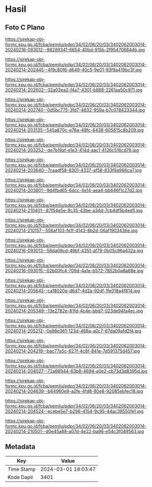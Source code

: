 # Hasil

## Foto C Plano

https://sirekap-obj-formc.kpu.go.id/fcba/pemilu/pdpr/34/02/06/20/03/3402062003014-20240216-093012--98289341-6654-40bd-915b-2f954706844b.jpg

https://sirekap-obj-formc.kpu.go.id/fcba/pemilu/pdpr/34/02/06/20/03/3402062003014-20240214-202445--4f9c80f6-d649-40c5-9e01-93f9a419bc3f.jpg

https://sirekap-obj-formc.kpu.go.id/fcba/pemilu/pdpr/34/02/06/20/03/3402062003014-20240214-202602--32a03ea2-f4a7-4301-b888-2261aa50c971.jpg

https://sirekap-obj-formc.kpu.go.id/fcba/pemilu/pdpr/34/02/06/20/03/3402062003014-20240214-202740--0d5bc775-3fd7-4632-959a-b7c078423344.jpg

https://sirekap-obj-formc.kpu.go.id/fcba/pemilu/pdpr/34/02/06/20/03/3402062003014-20240214-203135--545a870c-e76a-48fc-8438-605615c8b209.jpg

https://sirekap-obj-formc.kpu.go.id/fcba/pemilu/pdpr/34/02/06/20/03/3402062003014-20240214-203252--de7b19af-e1e3-414d-aac1-4126c516cd78.jpg

https://sirekap-obj-formc.kpu.go.id/fcba/pemilu/pdpr/34/02/06/20/03/3402062003014-20240214-203640--7caadf58-8301-4337-af58-833f9a966ca7.jpg

https://sirekap-obj-formc.kpu.go.id/fcba/pemilu/pdpr/34/02/06/20/03/3402062003014-20240214-203801--9d4fbd65-6dcc-4e14-aea4-bb646f1c27d2.jpg

https://sirekap-obj-formc.kpu.go.id/fcba/pemilu/pdpr/34/02/06/20/03/3402062003014-20240214-210401--87f54e5e-9c35-43be-a34d-7cb4df5b4ed5.jpg

https://sirekap-obj-formc.kpu.go.id/fcba/pemilu/pdpr/34/02/06/20/03/3402062003014-20240214-210157--556af103-fe1f-4143-8b2d-06af1903436e.jpg

https://sirekap-obj-formc.kpu.go.id/fcba/pemilu/pdpr/34/02/06/20/03/3402062003014-20240216-093013--56da08cd-49bf-4351-af79-0b05c96a432a.jpg

https://sirekap-obj-formc.kpu.go.id/fcba/pemilu/pdpr/34/02/06/20/03/3402062003014-20240216-093015--02b00fc4-709d-4a1e-b572-7852b0a8a68e.jpg

https://sirekap-obj-formc.kpu.go.id/fcba/pemilu/pdpr/34/02/06/20/03/3402062003014-20240214-205645--ca18020e-d6d7-4d2a-92df-1fe018a4f814.jpg

https://sirekap-obj-formc.kpu.go.id/fcba/pemilu/pdpr/34/02/06/20/03/3402062003014-20240214-205349--13e2782e-81fd-4c4e-bbd7-023de94fa4ec.jpg

https://sirekap-obj-formc.kpu.go.id/fcba/pemilu/pdpr/34/02/06/20/03/3402062003014-20240214-205212--0a98e361-123d-468a-a0c7-67da09afd2f4.jpg

https://sirekap-obj-formc.kpu.go.id/fcba/pemilu/pdpr/34/02/06/20/03/3402062003014-20240214-204219--bac77a5c-627f-4c8f-841e-7d591375d457.jpg

https://sirekap-obj-formc.kpu.go.id/fcba/pemilu/pdpr/34/02/06/20/03/3402062003014-20240214-204027--72a68944-63b8-4694-a0e2-cb73d3d8395d.jpg

https://sirekap-obj-formc.kpu.go.id/fcba/pemilu/pdpr/34/02/06/20/03/3402062003014-20240214-204639--b64960e9-a2fe-4fd8-80e8-92085ebfec18.jpg

https://sirekap-obj-formc.kpu.go.id/fcba/pemilu/pdpr/34/02/06/20/03/3402062003014-20240214-204524--ecebe5e7-b296-4154-9c95-44ac39550fe1.jpg

https://sirekap-obj-formc.kpu.go.id/fcba/pemilu/pdpr/34/02/06/20/03/3402062003014-20240214-210501--d0e45a88-a07d-4e22-ba96-e54c3f049563.jpg


## Metadata

| Key        | Value               |
| ---------- | ------------------- |
| Time Stamp | 2024-03-01 18:03:47 |
| Kode Dapil | 3401                |



